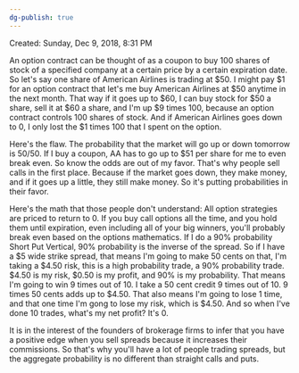 ```yaml
---
dg-publish: true
---
```

Created: Sunday, Dec 9, 2018, 8:31 PM

An option contract can be thought of as a coupon to buy 100 shares of stock of a specified company at a certain price by a certain expiration date. So let's say one share of American Airlines is trading at $50. I might pay $1 for an option contract that let's me buy American Airlines at $50 anytime in the next month. That way if it goes up to $60, I can buy stock for $50 a share, sell it at $60 a share, and I'm up $9 times 100, because an option contract controls 100 shares of stock. And if American Airlines goes down to 0, I only lost the $1 times 100 that I spent on the option.

Here's the flaw. The probability that the market will go up or down tomorrow is 50/50. If I buy a coupon, AA has to go up to $51 per share for me to even break even. So know the odds are out of my favor. That's why people sell calls in the first place. Because if the market goes down, they make money, and if it goes up a little, they still make money. So it's putting probabilities in their favor.

Here's the math that those people don't understand: All option strategies are priced to return to 0. If you buy call options all the time, and you hold them until expiration, even including all of your big winners, you'll probably break even based on the options mathematics. If I do a 90% probability Short Put Vertical, 90% probability is the inverse of the spread. So if I have a $5 wide strike spread, that means I'm going to make 50 cents on that, I'm taking a $4.50 risk, this is a high probability trade, a 90% probability trade. $4.50 is my risk, $0.50 is my profit, and 90% is my probability. That means I'm going to win 9 times out of 10. I take a 50 cent credit 9 times out of 10. 9 times 50 cents adds up to $4.50. That also means I'm going to lose 1 time, and that one time I'm gong to lose my risk, which is $4.50. And so when I've done 10 trades, what's my net profit? It's 0.

It is in the interest of the founders of brokerage firms to infer that you have a positive edge when you sell spreads because it increases their commissions. So that's why you'll have a lot of people trading spreads, but the aggregate probability is no different than straight calls and puts.